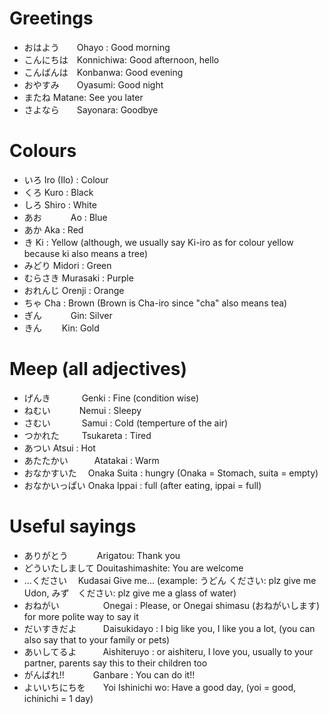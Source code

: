 # Greetings 
- おはよう　　Ohayo : Good morning 
- こんにちは　Konnichiwa: Good afternoon, hello
- こんばんは　Konbanwa: Good evening 
- おやすみ　　Oyasumi: Good night 
- またね     Matane: See you later
- さよなら　　Sayonara: Goodbye

# Colours 
- いろ      Iro (Ilo) : Colour
- くろ      Kuro : Black
- しろ      Shiro : White 
- あお　　　 Ao : Blue
- あか      Aka : Red
- き        Ki : Yellow (although, we usually say Ki-iro as for colour yellow because ki also means a tree)
- みどり     Midori : Green
- むらさき   Murasaki : Purple 
- おれんじ   Orenji : Orange
- ちゃ      Cha : Brown (Brown is Cha-iro since "cha" also means tea)
- ぎん　　　 Gin: Silver
- きん　　   Kin: Gold 

# Meep (all adjectives) 
- げんき　  　 　Genki : Fine (condition wise) 
- ねむい　   　　Nemui : Sleepy 
- さむい　  　 　Samui : Cold (temperture of the air) 
- つかれた 　  　Tsukareta : Tired 
- あつい         Atsui : Hot
- あたたかい　　　Atatakai : Warm
- おなかすいた　  Onaka Suita : hungry (Onaka = Stomach, suita = empty) 
- おなかいっぱい  Onaka Ippai : full (after eating, ippai = full)


# Useful sayings 
- ありがとう　  　　Arigatou: Thank you
- どういたしまして  Douitashimashite: You are welcome
- ...ください　    Kudasai Give me... (example:  うどん ください: plz give me Udon, みず　ください: plz give me a glass of water)
- おねがい　　　　　Onegai : Please, or Onegai shimasu (おねがいします) for more polite way to say it
- だいすきだよ　　　Daisukidayo : I big like you, I like you a lot, (you can also say that to your family or pets) 
- あいしてるよ　　　Aishiteruyo : or aishiteru, I love you, usually to your partner, parents say this to their children too
- がんばれ!!　　　 Ganbare : You can do it!! 
- よいいちにちを　　Yoi Ishinichi wo: Have a good day, (yoi = good, ichinichi = 1 day)
